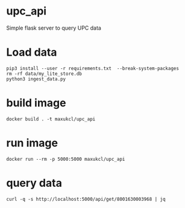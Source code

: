 # upc_api
Simple flask server to query UPC data

# Load data
```
pip3 install --user -r requirements.txt  --break-system-packages
rm -rf data/my_lite_store.db
python3 ingest_data.py
```

# build image
```
docker build . -t maxukcl/upc_api
```


# run image
```
docker run --rm -p 5000:5000 maxukcl/upc_api
```

# query data
```
curl -q -s http://localhost:5000/api/get/8001630003968 | jq
```